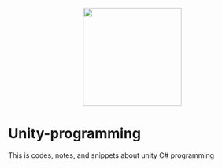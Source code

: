 <p align="center">
<img src="https://github.com/YinHk-Notes/Unity-programming/blob/main/Unity-Logo.png" height="200px">
</p>

# Unity-programming
This is codes, notes, and snippets about unity C# programming
